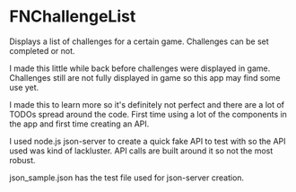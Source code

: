 # FNChallengeList
Displays a list of challenges for a certain game. Challenges can be set completed or not.

I made this little while back before challenges were displayed in game. Challenges still are not fully displayed in game so this app may 
find some use yet.

I made this to learn more so it's definitely not perfect and there are a lot of TODOs spread around the code. First time using a lot of the
components in the app and first time creating an API.

I used node.js json-server to create a quick fake API to test with so the API used was kind of lackluster.  API calls are built around it
so not the most robust.

json_sample.json has the test file used for json-server creation.
